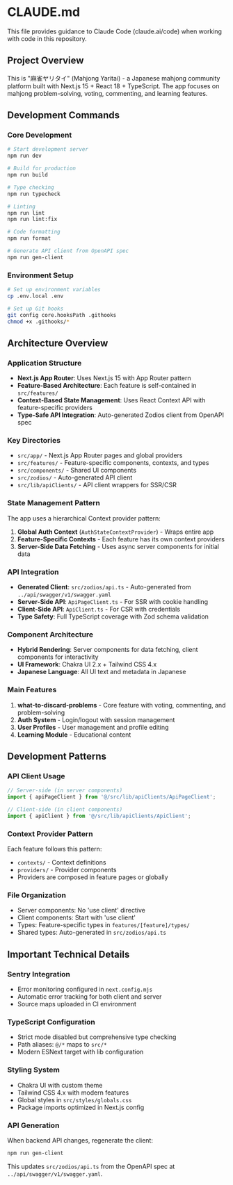 # CLAUDE.md

This file provides guidance to Claude Code (claude.ai/code) when working with code in this repository.

## Project Overview

This is "麻雀ヤリタイ" (Mahjong Yaritai) - a Japanese mahjong community platform built with Next.js 15 + React 18 + TypeScript. The app focuses on mahjong problem-solving, voting, commenting, and learning features.

## Development Commands

### Core Development
```bash
# Start development server
npm run dev

# Build for production
npm run build

# Type checking
npm run typecheck

# Linting
npm run lint
npm run lint:fix

# Code formatting
npm run format

# Generate API client from OpenAPI spec
npm run gen-client
```

### Environment Setup
```bash
# Set up environment variables
cp .env.local .env

# Set up Git hooks
git config core.hooksPath .githooks
chmod +x .githooks/*
```

## Architecture Overview

### Application Structure
- **Next.js App Router**: Uses Next.js 15 with App Router pattern
- **Feature-Based Architecture**: Each feature is self-contained in `src/features/`
- **Context-Based State Management**: Uses React Context API with feature-specific providers
- **Type-Safe API Integration**: Auto-generated Zodios client from OpenAPI spec

### Key Directories
- `src/app/` - Next.js App Router pages and global providers
- `src/features/` - Feature-specific components, contexts, and types
- `src/components/` - Shared UI components
- `src/zodios/` - Auto-generated API client
- `src/lib/apiClients/` - API client wrappers for SSR/CSR

### State Management Pattern
The app uses a hierarchical Context provider pattern:
1. **Global Auth Context** (`AuthStateContextProvider`) - Wraps entire app
2. **Feature-Specific Contexts** - Each feature has its own context providers
3. **Server-Side Data Fetching** - Uses async server components for initial data

### API Integration
- **Generated Client**: `src/zodios/api.ts` - Auto-generated from `../api/swagger/v1/swagger.yaml`
- **Server-Side API**: `ApiPageClient.ts` - For SSR with cookie handling
- **Client-Side API**: `ApiClient.ts` - For CSR with credentials
- **Type Safety**: Full TypeScript coverage with Zod schema validation

### Component Architecture
- **Hybrid Rendering**: Server components for data fetching, client components for interactivity
- **UI Framework**: Chakra UI 2.x + Tailwind CSS 4.x
- **Japanese Language**: All UI text and metadata in Japanese

### Main Features
1. **what-to-discard-problems** - Core feature with voting, commenting, and problem-solving
2. **Auth System** - Login/logout with session management
3. **User Profiles** - User management and profile editing
4. **Learning Module** - Educational content

## Development Patterns

### API Client Usage
```typescript
// Server-side (in server components)
import { apiPageClient } from '@/src/lib/apiClients/ApiPageClient';

// Client-side (in client components)
import { apiClient } from '@/src/lib/apiClients/ApiClient';
```

### Context Provider Pattern
Each feature follows this pattern:
- `contexts/` - Context definitions
- `providers/` - Provider components
- Providers are composed in feature pages or globally

### File Organization
- Server components: No 'use client' directive
- Client components: Start with 'use client'
- Types: Feature-specific types in `features/[feature]/types/`
- Shared types: Auto-generated in `src/zodios/api.ts`

## Important Technical Details

### Sentry Integration
- Error monitoring configured in `next.config.mjs`
- Automatic error tracking for both client and server
- Source maps uploaded in CI environment

### TypeScript Configuration
- Strict mode disabled but comprehensive type checking
- Path aliases: `@/*` maps to `src/*`
- Modern ESNext target with lib configuration

### Styling System
- Chakra UI with custom theme
- Tailwind CSS 4.x with modern features
- Global styles in `src/styles/globals.css`
- Package imports optimized in Next.js config

### API Generation
When backend API changes, regenerate the client:
```bash
npm run gen-client
```
This updates `src/zodios/api.ts` from the OpenAPI spec at `../api/swagger/v1/swagger.yaml`.
